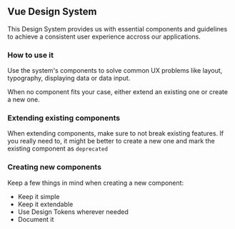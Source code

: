## Vue Design System

This Design System provides us with essential components and guidelines to achieve a consistent user experience accross our applications.

### How to use it

Use the system's components to solve common UX problems like layout, typography, displaying data or data input.

When no component fits your case, either extend an existing one or create a new one.

### Extending existing components

When extending components, make sure to not break existing features. If you really need to, it might be better to create a new one and mark the existing component as `deprecated`

### Creating new components

Keep a few things in mind when creating a new component:
* Keep it simple
* Keep it extendable
* Use Design Tokens wherever needed
* Document it


